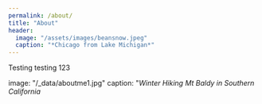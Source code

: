 ```yaml
---
permalink: /about/
title: "About"
header:
  image: "/assets/images/beansnow.jpeg"
  caption: "*Chicago from Lake Michigan*"
---
```



Testing testing 123

image: "/_data/aboutme1.jpg"
  caption: "*Winter Hiking Mt Baldy in Southern California*